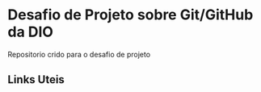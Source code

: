 # Desafio de Projeto sobre Git/GitHub da DIO
Repositorio crido para o desafio de projeto

## Links Uteis
